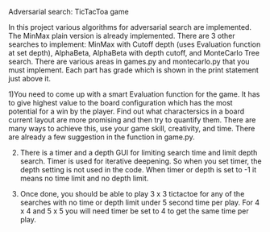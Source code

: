 Adversarial search: TicTacToa game

In this project various algorithms for adversarial search are implemented. The MinMax plain version is already implemented. 
There are 3 other searches to implement: MinMax with Cutoff depth (uses Evaluation function at set depth), AlphaBeta, AlphaBeta with depth cutoff, 
and MonteCarlo Tree search.
There are various areas in games.py and montecarlo.py that you must implement. Each part has grade which is shown in the print statement just above it.

1)You need to come up with a smart Evaluation function for the game. It has to give highest value to the board configuration which
has the most potential for a win by the player. Find out what charactersics in a board current layout are more promising and then try to 
quantify them. There are many ways to achieve this, use your game skill, creativity, and time. There are already a few suggestion in the function in game.py. 

2) There is a timer and a depth GUI for limiting search time and limit depth search. Timer is used for iterative deepening. So when you set timer, the depth setting is not used in the code. When timer or depth is set to -1 it means no time limit and no depth limit.

3) Once done, you should be able to play 3 x 3 tictactoe for any of the searches with no time or depth limit under 5 second time per play. For 4 x 4 and 5 x 5 you will need timer be set to 4 to get the same time per play.
 
